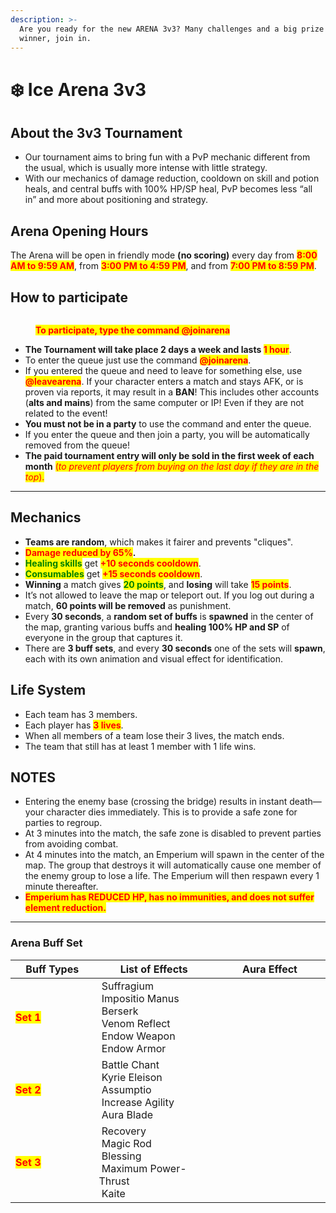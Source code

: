 ```yaml
---
description: >-
  Are you ready for the new ARENA 3v3? Many challenges and a big prize for the
  winner, join in.
---
```


# ❄️ Ice Arena 3v3

## About the 3v3 Tournament

* Our tournament aims to bring fun with a PvP mechanic different from the usual, which is usually more intense with little strategy.
* With our mechanics of damage reduction, cooldown on skill and potion heals, and central buffs with 100% HP/SP heal, PvP becomes less “all in” and more about positioning and strategy.

## **Arena Opening Hours**

The Arena will be open in friendly mode **(no scoring)** every day from <mark style="color:red;">**8:00 AM to 9:59 AM**</mark>, from <mark style="color:red;">**3:00 PM to 4:59 PM**</mark>, and from <mark style="color:red;">**7:00 PM to 8:59 PM**</mark>.

## How to participate

<figure><img src=".gitbook/assets/123.gif" alt=""><figcaption><p><mark style="color:red;"><strong>To participate, type the command @joinarena</strong></mark></p></figcaption></figure>

* **The Tournament will take place 2 days a week and lasts&#x20;**<mark style="color:red;">**1 hour**</mark>.
* To enter the queue just use the command <mark style="color:red;">**@joinarena**</mark>.
* If you entered the queue and need to leave for something else, use <mark style="color:red;">**@leavearena**</mark>. If your character enters a match and stays AFK, or is proven via reports, it may result in a **BAN**! This includes other accounts (**alts and mains**) from the same computer or IP! Even if they are not related to the event!
* **You must not be in a party** to use the command and enter the queue.
* If you enter the queue and then join a party, you will be automatically removed from the queue!
* **The paid tournament entry will only be sold in the first week of each month** <mark style="color:red;">(</mark>_<mark style="color:red;">to prevent players from buying on the last day if they are in the top</mark>_<mark style="color:red;">).</mark>

***

## Mechanics

* **Teams are random**, which makes it fairer and prevents "cliques".
* <mark style="color:red;">**Damage reduced by 65%**</mark>**.**
* <mark style="color:green;">**Healing skills**</mark> get <mark style="color:red;">**+10 seconds cooldown**</mark>.
* <mark style="color:green;">**Consumables**</mark> get <mark style="color:red;">**+15 seconds cooldown**</mark>.
* **Winning** a match gives <mark style="color:green;">**20 points**</mark>, and **losing** will take <mark style="color:red;">**15 points**</mark>.
* It’s not allowed to leave the map or teleport out. If you log out during a match, **60 points will be removed** as punishment.
* Every **30 seconds**, a **random set of buffs** is **spawned** in the center of the map, granting various buffs and **healing 100% HP and SP** of everyone in the group that captures it.
* There are **3 buff sets**, and every **30 seconds** one of the sets will **spawn**, each with its own animation and visual effect for identification.

## Life System

* Each team has 3 members.
* Each player has <mark style="color:red;">**3 lives**</mark>.
* When all members of a team lose their 3 lives, the match ends.
* The team that still has at least 1 member with 1 life wins.

## **NOTES**

* Entering the enemy base (crossing the bridge) results in instant death—your character dies immediately. This is to provide a safe zone for parties to regroup.
* At 3 minutes into the match, the safe zone is disabled to prevent parties from avoiding combat.
* At 4 minutes into the match, an Emperium will spawn in the center of the map. The group that destroys it will automatically cause one member of the enemy group to lose a life. The Emperium will then respawn every 1 minute thereafter.
* <mark style="color:red;">**Emperium has REDUCED HP, has no immunities, and does not suffer element reduction.**</mark>

***

### **Arena Buff Set**

<table><thead><tr><th width="163.22222900390625">Buff Types	</th><th width="237.77783203125">List of Effects</th><th width="238.11114501953125">Aura Effect</th></tr></thead><tbody><tr><td><mark style="color:red;"><strong>Set 1</strong></mark></td><td><img src=".gitbook/assets/image (84).png" alt="" data-size="line"> Suffragium<br><img src=".gitbook/assets/image (85).png" alt="" data-size="line"> Impositio Manus<br><img src=".gitbook/assets/image (86).png" alt="" data-size="line"> Berserk<br><img src=".gitbook/assets/image (87).png" alt="" data-size="line"> Venom Reflect<br><img src=".gitbook/assets/image (88).png" alt="" data-size="line"> Endow Weapon<br><img src=".gitbook/assets/image (89).png" alt="" data-size="line"> Endow Armor</td><td><img src=".gitbook/assets/33 (1).gif" alt="" data-size="original"></td></tr><tr><td><mark style="color:red;"><strong>Set 2</strong></mark></td><td><img src=".gitbook/assets/image (90).png" alt="" data-size="line"> Battle Chant<br><img src=".gitbook/assets/image (91).png" alt="" data-size="line"> Kyrie Eleison<br><img src=".gitbook/assets/image (92).png" alt=""> Assumptio<br><img src=".gitbook/assets/image (93).png" alt="" data-size="line"> Increase Agility<br><img src=".gitbook/assets/image (94).png" alt=""> Aura Blade</td><td><img src=".gitbook/assets/44 (1).gif" alt="" data-size="original"></td></tr><tr><td><mark style="color:red;"><strong>Set 3</strong></mark></td><td><img src=".gitbook/assets/image (95).png" alt="" data-size="line"> Recovery<br><img src=".gitbook/assets/image (96).png" alt="" data-size="line"> Magic Rod<br><img src=".gitbook/assets/image (97).png" alt="" data-size="line"> Blessing<br><img src=".gitbook/assets/image (98).png" alt=""> Maximum Power-Thrust<br><img src=".gitbook/assets/image (99).png" alt=""> Kaite</td><td><img src=".gitbook/assets/55.gif" alt="" data-size="original"></td></tr></tbody></table>
